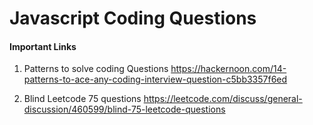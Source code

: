 # Javascript Coding Questions

#### Important Links

1. Patterns to solve coding Questions
<https://hackernoon.com/14-patterns-to-ace-any-coding-interview-question-c5bb3357f6ed>

2. Blind Leetcode 75 questions
<https://leetcode.com/discuss/general-discussion/460599/blind-75-leetcode-questions>
